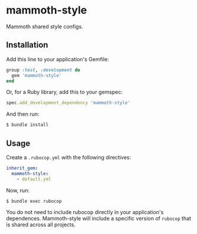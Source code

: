 # mammoth-style

Mammoth shared style configs.

## Installation

Add this line to your application's Gemfile:

```ruby
group :test, :development do
  gem 'mammoth-style'
end
```

Or, for a Ruby library, add this to your gemspec:

```ruby
spec.add_development_dependency 'mammoth-style'
```

And then run:

```bash
$ bundle install
```

## Usage

Create a `.rubocop.yml` with the following directives:

```yaml
inherit_gem:
  mammoth-style:
    - default.yml
```

Now, run:

```bash
$ bundle exec rubocop
```

You do not need to include rubocop directly in your application's dependences. Mammoth-style will include a specific version of `rubocop` that is shared across all projects.
